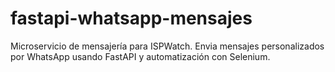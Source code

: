 # fastapi-whatsapp-mensajes
Microservicio de mensajería para ISPWatch. Envia mensajes personalizados por WhatsApp usando FastAPI y automatización con Selenium.
